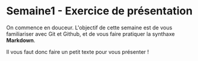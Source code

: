 # Semaine1 - Exercice de présentation

On commence en douceur. L'objectif de cette semaine est de vous familiariser avec Git et Github, et de vous faire pratiquer la synthaxe __Markdown__.

Il vous faut donc faire un petit texte pour vous présenter ! 



